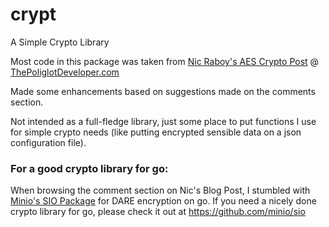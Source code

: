 # crypt
A Simple Crypto Library

Most code in this package was taken from [Nic Raboy's AES Crypto Post](https://www.thepolyglotdeveloper.com/2018/02/encrypt-decrypt-data-golang-application-crypto-packages/) @ [ThePoliglotDeveloper.com](https://www.thepolyglotdeveloper.com)

Made some enhancements based on suggestions made on the comments section. 

Not intended as a full-fledge library, just some place to put functions I use for simple crypto needs (like putting encrypted sensible data on a json configuration file).

### For a good crypto library for go:

When browsing the comment section on Nic's Blog Post, I stumbled with [Minio's SIO Package](https://github.com/minio/sio) for DARE encryption on go. If you need a nicely done crypto library for go, please check it out at https://github.com/minio/sio
